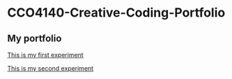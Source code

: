 # CCO4140-Creative-Coding-Portfolio

## My portfolio

[This is my first experiment](Experiment1.md)

[This is my second experiment](Experiment2.md)


